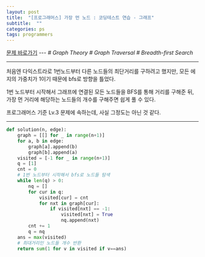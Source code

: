 ```yaml
---
layout: post
title:  "[프로그래머스] 가장 먼 노드 : 코딩테스트 연습 - 그래프"
subtitle:  ""
categories: ps
tags: programmers
---
```


[문제 바로가기](https://programmers.co.kr/learn/courses/30/lessons/49189) --- *# Graph Theory # Graph Traversal # Breadth-first Search*

---

처음엔 다익스트라로 1번노드부터 다른 노드들의 최단거리를 구하려고 했지만, 모든 에지의 가중치가 1이기 때문에 bfs로 방향을 틀었다.

1번 노드부터 시작해서 그래프에 연결된 모든 노드들을 BFS를 통해 거리를 구해준 뒤, 가장 먼 거리에 해당하는 노드들의 개수를 구해주면 쉽게 풀 수 있다.

프로그래머스 기준 Lv.3 문제에 속하는데, 사실 그정도는 아닌 것 같다.

---

```python
def solution(n, edge):
    graph = [[] for _ in range(n+1)]
    for a, b in edge:
        graph[a].append(b)
        graph[b].append(a)
    visited = [-1 for _ in range(n+1)]
    q = [1]
    cnt = 0
    # 1번 노드부터 시작해서 bfs로 노드들 탐색
    while len(q) > 0:
        nq = []
        for cur in q:
            visited[cur] = cnt
            for nxt in graph[cur]:
                if visited[nxt] == -1:
                    visited[nxt] = True
                    nq.append(nxt)
        cnt += 1
        q = nq
    ans = max(visited)
    # 최대거리인 노드들 개수 반환
    return sum(1 for v in visited if v==ans)
```

